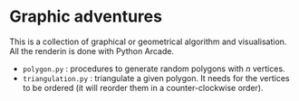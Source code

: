 # Graphic adventures

This is a collection of graphical or geometrical algorithm and visualisation.
All the renderin is done with Python Arcade.

- `polygon.py` : procedures to generate random polygons with *n* vertices.
- `triangulation.py` : triangulate a given polygon. It needs for the vertices to be ordered (it will reorder them in a counter-clockwise order).